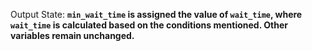 Output State: **`min_wait_time` is assigned the value of `wait_time`, where `wait_time` is calculated based on the conditions mentioned. Other variables remain unchanged.**